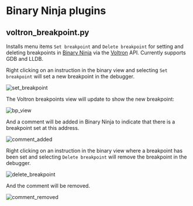 # Binary Ninja plugins

## voltron_breakpoint.py

Installs menu items `Set breakpoint` and `Delete breakpoint` for setting and deleting breakpoints in [Binary Ninja](http://binary.ninja) via the [Voltron](https://github.com/snare/voltron) API. Currently supports GDB and LLDB.

Right clicking on an instruction in the binary view and selecting `Set breakpoint` will set a new breakpoint in the debugger.

![set_breakpoint](http://i.imgur.com/HzxStvG.png)

The Voltron breakpoints view will update to show the new breakpoint:

![bp_view](http://i.imgur.com/ITHf4zU.png)

And a comment will be added in Binary Ninja to indicate that there is a breakpoint set at this address.

![comment_added](http://i.imgur.com/ASI5gt5.png)

Right clicking on an instruction in the binary view where a breakpoint has been set and selecting `Delete breakpoint` will remove the breakpoint in the debugger.

![delete_breakpoint](http://i.imgur.com/Znqx2Lx.png)

And the comment will be removed.

![comment_removed](http://i.imgur.com/omXqgd9.png)
